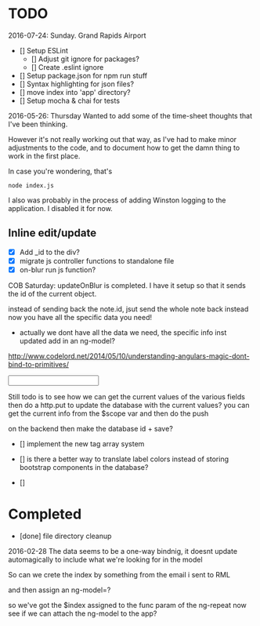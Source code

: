 # TODO

2016-07-24: Sunday.  Grand Rapids Airport
- [] Setup ESLint
    + [] Adjust git ignore for packages?
    + [] Create .eslint ignore
- [] Setup package.json for npm run stuff
- [] Syntax highlighting for json files?
- [] move index into 'app' directory?
- [] Setup mocha & chai for tests

2016-05-26: Thursday
Wanted to add some of the time-sheet thoughts that I've been thinking.

However it's not really working out that way, as I've had to make minor adjustments to the code, and to document how to get the damn thing to work in the first place.

In case you're wondering, that's 

    node index.js

I also was probably in the process of adding Winston logging to the application.  I disabled it for now.



## Inline edit/update
 - [X] Add _id to the div?
 - [X] migrate js controller functions to standalone file
 - [X] on-blur run js function?
 
 COB Saturday:
 updateOnBlur is completed.  I have it setup so that it sends the id of the current object.

 instead of sending back the note.id, jsut send the whole note back instead
 now you have all the specific data you need!

 - actually we dont have all the data we need, the specific info inst updated
    add in an ng-model?

http://www.codelord.net/2014/05/10/understanding-angulars-magic-dont-bind-to-primitives/

<div ng-controller="bookCtrl">
    <div ng-repeat="tag in book.tags track by $index">
        <input type="text" ng-model="book.tags[$index]">
    </div>
</div>



 Still todo is to see how we can get the current values of the various fields
 then do a http.put to update the database with the current values?
 you can get the current info from the $scope var and then do the push

 on the backend then make the database id + save?



- [] implement the new tag array system

- [] is there a better way to translate label colors instead of storing
    bootstrap components in the database?

- []  




# Completed
- [done] file directory cleanup


2016-02-28
The data seems to be a one-way bindnig, it doesnt update automagically
to include what we're looking for in the model

So can we crete the index by something from the email i sent to RML

and then assign an ng-model=?

so we've got the $index assigned to the func param of the ng-repeat
now see if we can attach the ng-model to the app?